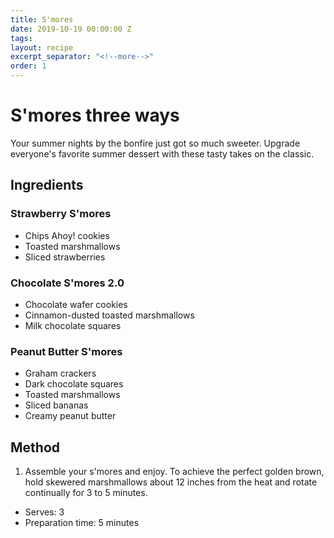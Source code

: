 ```yaml
---
title: S'mores
date: 2019-10-19 00:00:00 Z
tags:
layout: recipe
excerpt_separator: "<!--more-->"
order: 1
---
```


# S'mores three ways

Your summer nights by the bonfire just got so much sweeter. Upgrade everyone's favorite summer dessert with these tasty takes on the classic.


<!--more-->

## Ingredients

### Strawberry S'mores

- Chips Ahoy! cookies
- Toasted marshmallows
- Sliced strawberries

### Chocolate S'mores 2.0

- Chocolate wafer cookies
- Cinnamon-dusted toasted marshmallows
- Milk chocolate squares

### Peanut Butter S'mores

- Graham crackers
- Dark chocolate squares
- Toasted marshmallows
- Sliced bananas
- Creamy peanut butter



## Method

1.	Assemble your s'mores and enjoy.
To achieve the perfect golden brown, hold skewered marshmallows about 12 inches from the heat and rotate continually for 3 to 5 minutes.




- Serves: 3
- Preparation time: 5 minutes
